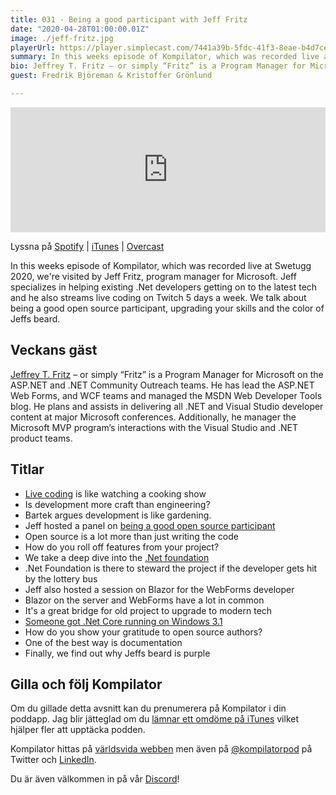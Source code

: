 ```yaml
---
title: 031 - Being a good participant with Jeff Fritz
date: "2020-04-28T01:00:00.01Z"
image: ./jeff-fritz.jpg
playerUrl: https://player.simplecast.com/7441a39b-5fdc-41f3-8eae-b4d7cec775fc?dark=false
summary: In this weeks episode of Kompilator, which was recorded live at Swetugg 2020, we're visited by Jeff Fritz, program manager for Microsoft. Jeff specializes in helping existing .Net developers getting on to the latest tech and he also streams live coding on Twitch 5 days a week. We talk about being a good open source participant, upgrading your skills and the color of Jeffs beard.
bio: Jeffrey T. Fritz – or simply “Fritz” is a Program Manager for Microsoft on the ASP.NET and .NET Community Outreach teams.  He has lead the ASP.NET Web Forms, and WCF teams and managed the MSDN Web Developer Tools blog.  He plans and assists in delivering all .NET and Visual Studio developer content at major Microsoft conferences.  Additionally, he manager the Microsoft MVP program’s interactions with the Visual Studio and .NET product teams.
guest: Fredrik Björeman & Kristoffer Grönlund

---
```


<iframe height="200px" width="100%" frameborder="no" scrolling="no" seamless src="https://player.simplecast.com/d991d10a-8dff-4f01-877d-e8ea471da96d?dark=false"></iframe>

Lyssna på [Spotify](https://open.spotify.com/show/3yUXDikALYz3dDYhmKaXRs) | [iTunes](https://podcasts.apple.com/se/podcast/kompilator/id1455198510) | [Overcast](https://overcast.fm/itunes1455198510/kompilator)

In this weeks episode of Kompilator, which was recorded live at Swetugg 2020, we're visited by Jeff Fritz, program manager for Microsoft. Jeff specializes in helping existing .Net developers getting on to the latest tech and he also streams live coding on Twitch 5 days a week. We talk about being a good open source participant, upgrading your skills and the color of Jeffs beard.


## Veckans gäst

[Jeffrey T. Fritz](https://twitter.com/csharpfritz) – or simply “Fritz” is a Program Manager for Microsoft on the ASP.NET and .NET Community Outreach teams.  He has lead the ASP.NET Web Forms, and WCF teams and managed the MSDN Web Developer Tools blog.  He plans and assists in delivering all .NET and Visual Studio developer content at major Microsoft conferences.  Additionally, he manager the Microsoft MVP program’s interactions with the Visual Studio and .NET product teams.

## Titlar

* [Live coding](https://www.twitch.tv/csharpfritz) is like watching a cooking show
* Is development more craft than engineering?
* Bartek argues development is like gardening.
* Jeff hosted a panel on [being a good open source participant](https://swetugg.se/sthlm-2020/speakers/jeff-fritz#being-a-good-open-source-citizen)
* Open source is a lot more than just writing the code
* How do you roll off features from your project?
* We take a deep dive into the [.Net foundation](https://dotnetfoundation.org/)
* .Net Foundation is there to steward the project if the developer gets hit by the lottery bus
* Jeff also hosted a session on Blazor for the WebForms developer
* Blazor on the server and WebForms have a lot in common
* It's a great bridge for old project to upgrade to modern tech
* [Someone got .Net Core running on Windows 3.1](https://www.hanselman.com/blog/NETEverywhereApparentlyAlsoMeansWindows311AndDOS.aspx)
* How do you show your gratitude to open source authors?
* One of the best way is documentation
* Finally, we find out why Jeffs beard is purple

## Gilla och följ Kompilator

Om du gillade detta avsnitt kan du prenumerera på Kompilator i din poddapp. Jag blir jätteglad om du [lämnar ett omdöme på iTunes](https://podcasts.apple.com/se/podcast/kompilator/id1455198510?mt=2) vilket hjälper fler att upptäcka podden.

Kompilator hittas på [världsvida webben](https://kompilator.se) men även på [@kompilatorpod](https://twitter.com/kompilatorpod) på Twitter och [LinkedIn](https://www.linkedin.com/company/kompilator).

Du är även välkommen in på vår [Discord](https://discord.gg/AhdGPV6)!
